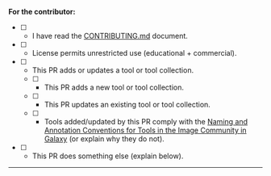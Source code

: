 **For the contributor:**
* [ ] - I have read the [CONTRIBUTING.md](https://github.com/BMCV/galaxy-image-analysis/blob/master/CONTRIBUTING.md) document.
* [ ] - License permits unrestricted use (educational + commercial).
* [ ] - This PR adds or updates a tool or tool collection.
  * [ ] - This PR adds a new tool or tool collection.
  * [ ] - This PR updates an existing tool or tool collection.
  * [ ] - Tools added/updated by this PR comply with the [Naming and Annotation Conventions for Tools in the Image Community in Galaxy](https://github.com/elixir-europe/biohackathon-projects-2023/blob/main/16/paper/paper.md#conventions) (or explain why they do not).
* [ ] - This PR does something else (explain below).

---

<!-- Please describe your PR here -->
